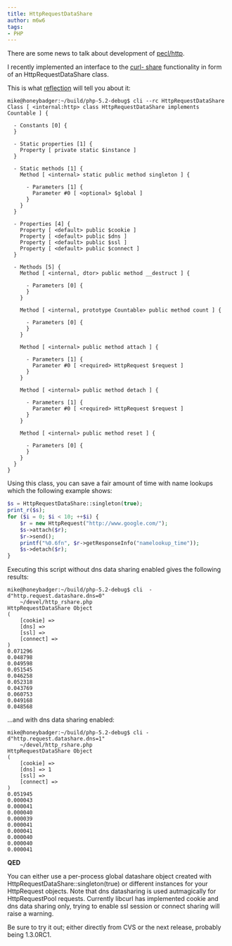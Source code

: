 ```yaml
---
title: HttpRequestDataShare
author: m6w6
tags:
- PHP
---
```


There are some news to talk about development of
[pecl/http](http://pecl.php.net/package/pecl_http).

I recently implemented an interface to the [curl-
share](http://curl.haxx.se/libcurl/c/libcurl-share.html) functionality in form
of an HttpRequestDataShare class.

This is what [reflection](http://php.net/reflection) will tell you about it:

```shell
mike@honeybadger:~/build/php-5.2-debug$ cli --rc HttpRequestDataShare  
Class [ <internal:http> class HttpRequestDataShare implements Countable ] {  
  
  - Constants [0] {  
  }  
  
  - Static properties [1] {  
    Property [ private static $instance ]  
  }  
  
  - Static methods [1] {  
    Method [ <internal> static public method singleton ] {  
  
      - Parameters [1] {  
        Parameter #0 [ <optional> $global ]  
      }  
    }  
  }  
  
  - Properties [4] {  
    Property [ <default> public $cookie ]  
    Property [ <default> public $dns ]  
    Property [ <default> public $ssl ]  
    Property [ <default> public $connect ]  
  }  
  
  - Methods [5] {  
    Method [ <internal, dtor> public method __destruct ] {  
  
      - Parameters [0] {  
      }  
    }  
  
    Method [ <internal, prototype Countable> public method count ] {  
  
      - Parameters [0] {  
      }  
    }  
  
    Method [ <internal> public method attach ] {  
  
      - Parameters [1] {  
        Parameter #0 [ <required> HttpRequest $request ]  
      }  
    }  
  
    Method [ <internal> public method detach ] {  
  
      - Parameters [1] {  
        Parameter #0 [ <required> HttpRequest $request ]  
      }  
    }  
  
    Method [ <internal> public method reset ] {  
  
      - Parameters [0] {  
      }  
    }  
  }  
}
```

Using this class, you can save a fair amount of time with name lookups which
the following example shows:
```php
$s = HttpRequestDataShare::singleton(true);  
print_r($s);  
for ($i = 0; $i < 10; ++$i) {  
    $r = new HttpRequest("http://www.google.com/");  
    $s->attach($r);  
    $r->send();  
    printf("%0.6fn", $r->getResponseInfo("namelookup_time"));  
    $s->detach($r);  
}  
```

Executing this script without dns data sharing enabled gives the following
results:
```shell
mike@honeybadger:~/build/php-5.2-debug$ cli  -d"http.request.datashare.dns=0"  
    ~/devel/http_rshare.php  
HttpRequestDataShare Object  
(  
    [cookie] =>  
    [dns] =>  
    [ssl] =>  
    [connect] =>  
)  
0.071296  
0.048798  
0.049598  
0.051545  
0.046258  
0.052318  
0.043769  
0.060753  
0.049168  
0.048568
```

...and with dns data sharing enabled:
```shell
mike@honeybadger:~/build/php-5.2-debug$ cli -d"http.request.datashare.dns=1"   
    ~/devel/http_rshare.php  
HttpRequestDataShare Object  
(  
    [cookie] =>  
    [dns] => 1  
    [ssl] =>  
    [connect] =>  
)  
0.051945  
0.000043  
0.000041  
0.000040  
0.000039  
0.000041  
0.000041  
0.000040  
0.000040  
0.000041
```

 **QED**

You can either use a per-process global datashare object created with
HttpRequestDataShare::singleton(true) or different instances for your
HttpRequest objects. Note that dns datasharing is used autmagically for
HttpRequestPool requests. Currently libcurl has implemented cookie and dns
data sharing only, trying to enable ssl session or connect sharing will raise
a warning.

Be sure to try it out; either directly from CVS or the next release, probably
being 1.3.0RC1.
